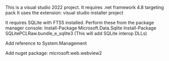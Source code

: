 This is a visual studio 2022 project. 
It requires .net framework 4.8 targeting pack
It uses the extension: visual studio installer project

It requires SQLite with FTS5 installed. Perform these from the package manager console:
 Install-Package Microsoft.Data.Sqlite
 Install-Package SQLitePCLRaw.bundle_e_sqlite3
 (This will add SQLite interop DLLs)

Add reference to System.Management

Add nuget package: microsoft.web.webview2 